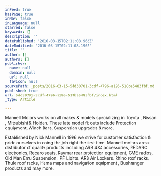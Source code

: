 ```yaml
---
inFeed: true
hasPage: true
inNav: false
inLanguage: null
starred: false
keywords: []
description: ''
datePublished: '2016-03-15T02:11:08.962Z'
dateModified: '2016-03-15T02:11:08.196Z'
title: ''
author: []
authors: []
publisher:
  name: null
  domain: null
  url: null
  favicon: null
sourcePath: _posts/2016-03-15-5dd30701-3cdf-4796-a196-518ba5483fbf.md
published: true
url: 5dd30701-3cdf-4796-a196-518ba5483fbf/index.html
_type: Article

---
```

Mannell Motors works on all makes & models specializing in Toyota , Nissan , Mitsubishi & Holden. These late model fit outs include Protection equipment, Winch Bars, Suspension upgrades & more.

Established by Nick Mannell in 1996 we strive for customer satisfaction & pride ourselves in doing the job right the first time. Mannell motors are a distributor of quality products including ARB 4X4 accessories, REDARC electronics, Recaro seats,  Kaymar rear protection equipment, GME radios, Old Man Emu Suspension, IPF Lights, ARB Air Lockers, Rhino roof racks, Thule roof racks, Hema maps and navigation equipment , Bushranger products and may more.